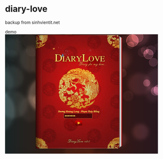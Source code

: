 # diary-love
backup from sinhvientit.net

demo
![](https://raw.githubusercontent.com/trungx/diary-love/master/demo.jpg)
